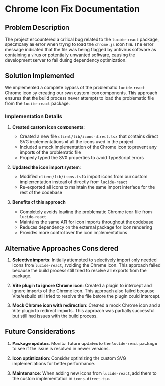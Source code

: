 # Chrome Icon Fix Documentation

## Problem Description
The project encountered a critical bug related to the `lucide-react` package, specifically an error when trying to load the `chrome.js` icon file. The error message indicated that the file was being flagged by antivirus software as containing a virus or potentially unwanted software, causing the development server to fail during dependency optimization.

## Solution Implemented
We implemented a complete bypass of the problematic `lucide-react` Chrome icon by creating our own custom icon components. This approach ensures that the build process never attempts to load the problematic file from the `lucide-react` package.

### Implementation Details

1. **Created custom icon components**:
   - Created a new file `client/lib/icons-direct.tsx` that contains direct SVG implementations of all the icons used in the project
   - Included a mock implementation of the Chrome icon to prevent any imports of the problematic file
   - Properly typed the SVG properties to avoid TypeScript errors

2. **Updated the icon import system**:
   - Modified `client/lib/icons.ts` to import icons from our custom implementation instead of directly from `lucide-react`
   - Re-exported all icons to maintain the same import interface for the rest of the codebase

3. **Benefits of this approach**:
   - Completely avoids loading the problematic Chrome icon file from `lucide-react`
   - Maintains the same API for icon imports throughout the codebase
   - Reduces dependency on the external package for icon rendering
   - Provides more control over the icon implementations

## Alternative Approaches Considered

1. **Selective imports**: Initially attempted to selectively import only needed icons from `lucide-react`, avoiding the Chrome icon. This approach failed because the build process still tried to resolve all exports from the package.

2. **Vite plugin to ignore Chrome icon**: Created a plugin to intercept and ignore imports of the Chrome icon. This approach also failed because Vite/esbuild still tried to resolve the file before the plugin could intercept.

3. **Mock Chrome icon with redirection**: Created a mock Chrome icon and a Vite plugin to redirect imports. This approach was partially successful but still had issues with the build process.

## Future Considerations

1. **Package updates**: Monitor future updates to the `lucide-react` package to see if the issue is resolved in newer versions.

2. **Icon optimization**: Consider optimizing the custom SVG implementations for better performance.

3. **Maintenance**: When adding new icons from `lucide-react`, add them to the custom implementation in `icons-direct.tsx`.
